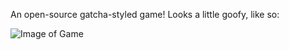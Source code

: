 An open-source gatcha-styled game! Looks a little goofy, like so:

![Image of Game](https://github.com/vamontchik/Cube-Heroes/tree/master/images/screenshot_of_game.png)